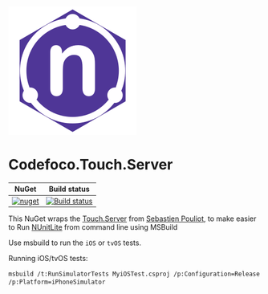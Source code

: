 [![Logo](https://raw.githubusercontent.com/codefoco/Codefoco.Touch.Server/master/Codefoco.Touch.Server.png)]()

 
 Codefoco.Touch.Server
 =====================



 
| NuGet | Build status |
| ------|------|
|[![nuget](https://badgen.net/nuget/v/Codefoco.Touch.Server?icon=nuget)](https://www.nuget.org/packages/Codefoco.Touch.Server)|[![Build status](https://dev.azure.com/NLua/NLua/_apis/build/status/Codefoco.Touch.Server)](https://dev.azure.com/NLua/NLua/_build/latest?definitionId=8)|

 This NuGet wraps the [Touch.Server](https://github.com/spouliot/Touch.Unit/tree/master/Touch.Server) from [Sebastien Pouliot](https://github.com/spouliot/), to make easier to Run [NUnitLite](https://docs.microsoft.com/en-us/xamarin/ios/deploy-test/touch.unit) from command line using MSBuild


Use msbuild to run the `iOS` or `tvOS` tests.


Running iOS/tvOS tests:

    msbuild /t:RunSimulatorTests MyiOSTest.csproj /p:Configuration=Release /p:Platform=iPhoneSimulator
